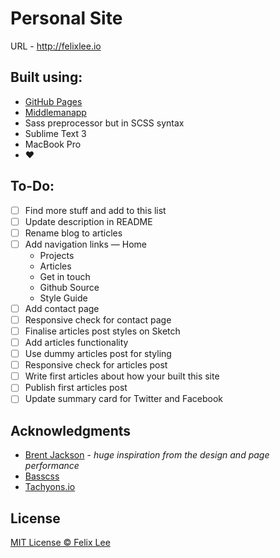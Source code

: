 # Personal Site

URL - http://felixlee.io

## Built using:

- [GitHub Pages](https://pages.github.com/)
- [Middlemanapp](https://middlemanapp.com/)
- Sass preprocessor but in SCSS syntax
- Sublime Text 3
- MacBook Pro
- :heart:

## To-Do:

- [ ] Find more stuff and add to this list
- [ ] Update description in README
- [ ] Rename blog to articles
- [ ] Add navigation links
  — Home
  - Projects
  - Articles
  - Get in touch
  - Github Source
  - Style Guide
- [ ] Add contact page
- [ ] Responsive check for contact page
- [ ] Finalise articles post styles on Sketch
- [ ] Add articles functionality
- [ ] Use dummy articles post for styling
- [ ] Responsive check for articles post
- [ ] Write first articles about how your built this site
- [ ] Publish first articles post
- [ ] Update summary card for Twitter and Facebook

## Acknowledgments

- [Brent Jackson](http://jxnblk.com/) - *huge inspiration from the design and page performance*
- [Basscss](http://www.basscss.com/)
- [Tachyons.io](http://tachyons.io)

## License

[MIT License © Felix Lee](http://felixlee.io/mit-license)
